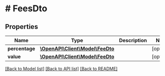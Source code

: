 # # FeesDto

## Properties

Name | Type | Description | Notes
------------ | ------------- | ------------- | -------------
**percentage** | [**\OpenAPI\Client\Model\FeeDto**](FeeDto.md) |  | [optional]
**value** | [**\OpenAPI\Client\Model\FeeDto**](FeeDto.md) |  | [optional]

[[Back to Model list]](../../README.md#models) [[Back to API list]](../../README.md#endpoints) [[Back to README]](../../README.md)
